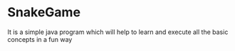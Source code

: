 # SnakeGame
It is a simple java program which will help to learn and execute all the basic concepts in a fun way 

